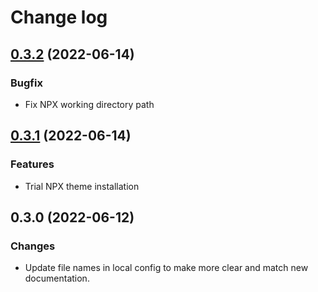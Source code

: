 # Change log

## [0.3.2](https://github.com/vuejs/core/compare/v0.3.2...v0.3.1) (2022-06-14)

### Bugfix
- Fix NPX working directory path

## [0.3.1](https://github.com/vuejs/core/compare/v0.3.1...v0.3.0) (2022-06-14)

### Features
- Trial NPX theme installation

## 0.3.0 (2022-06-12)

### Changes
- Update file names in local config to make more clear and match new documentation.